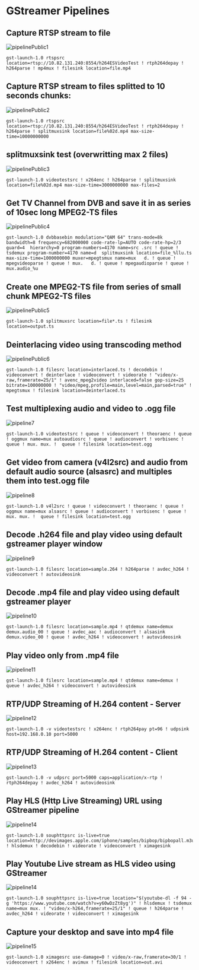 GStreamer Pipelines 
===========

Capture RTSP stream to file 
----
![pipelinePublic1](https://raw.githubusercontent.com/xmementoit/gstreamerPublicPipelines/master/pipelinePublic1.png)
```
gst-launch-1.0 rtspsrc location=rtsp://10.82.131.240:8554/h264ESVideoTest ! rtph264depay ! h264parse ! mp4mux ! filesink location=file.mp4
```

Capture RTSP stream to files splitted to 10 seconds chunks:
----
![pipelinePublic2](https://raw.githubusercontent.com/xmementoit/gstreamerPublicPipelines/master/pipelinePublic2.png)
```
gst-launch-1.0 rtspsrc location=rtsp://10.82.131.240:8554/h264ESVideoTest ! rtph264depay ! h264parse ! splitmuxsink location=file%02d.mp4 max-size-time=10000000000 
```

splitmuxsink test (overwritting max 2 files)
----
![pipelinePublic3](https://raw.githubusercontent.com/xmementoit/gstreamerPublicPipelines/master/pipelinePublic3.png)
```
gst-launch-1.0 videotestsrc ! x264enc ! h264parse ! splitmuxsink location=file%02d.mp4 max-size-time=3000000000 max-files=2
```

Get TV Channel from DVB and save it in as series of 10sec long MPEG2-TS files
----
![pipelinePublic4](https://raw.githubusercontent.com/xmementoit/gstreamerPublicPipelines/master/pipelinePublic4.png)
```
gst-launch-1.0 dvbbasebin modulation="QAM 64" trans-mode=8k bandwidth=8 frequency=682000000 code-rate-lp=AUTO code-rate-hp=2/3 guard=4  hierarchy=0 program-numbers=4170 name=src .src ! queue ! tsdemux program-number=4170 name=d  splitmuxsink location=file_%llu.ts max-size-time=1000000000 muxer=mpegtsmux name=mux   d. ! queue ! mpegvideoparse ! queue ! mux.   d. ! queue ! mpegaudioparse ! queue ! mux.audio_%u
```

Create one MPEG2-TS file from series of small chunk MPEG2-TS files
----
![pipelinePublic5](https://raw.githubusercontent.com/xmementoit/gstreamerPublicPipelines/master/pipelinePublic5.png)
```
gst-launch-1.0 splitmuxsrc location=file*.ts ! filesink location=output.ts
```

Deinterlacing video using transcoding method
----
![pipelinePublic6](https://raw.githubusercontent.com/xmementoit/gstreamerPublicPipelines/master/pipelinePublic6.png)
```
gst-launch-1.0 filesrc location=interlaced.ts ! decodebin ! videoconvert ! deinterlace ! videoconvert ! videorate ! "video/x-raw,framerate=25/1" ! avenc_mpeg2video interlaced=false gop-size=25 bitrate=100000000 ! "video/mpeg,profile=main,level=main,parsed=true" ! mpegtsmux ! filesink location=deinterlaced.ts
```

Test multiplexing audio and video to .ogg file
----
![pipeline7](https://raw.githubusercontent.com/xmementoit/gstreamerPublicPipelines/master/pipeline7.png)
```
gst-launch-1.0 videotestsrc ! queue ! videoconvert ! theoraenc ! queue ! oggmux name=mux autoaudiosrc ! queue ! audioconvert ! vorbisenc ! queue ! mux. mux. !  queue ! filesink location=test.ogg
```

Get video from camera (v4l2src) and audio from default audio source (alsasrc) and multiples them into test.ogg file
---
![pipeline8](https://raw.githubusercontent.com/xmementoit/gstreamerPublicPipelines/master/pipeline8.png)
```
gst-launch-1.0 v4l2src ! queue ! videoconvert ! theoraenc ! queue ! oggmux name=mux alsasrc ! queue ! audioconvert ! vorbisenc ! queue ! mux. mux. !  queue ! filesink location=test.ogg
```

Decode .h264 file and play video using default gstreamer player window
----
![pipeline9](https://raw.githubusercontent.com/xmementoit/gstreamerPublicPipelines/master/pipeline9.png)
```
gst-launch-1.0 filesrc location=sample.264 ! h264parse ! avdec_h264 ! videoconvert ! autovideosink
```

Decode .mp4 file and play video using default gstreamer player
----
![pipeline10](https://raw.githubusercontent.com/xmementoit/gstreamerPublicPipelines/master/pipeline10.png)
```
gst-launch-1.0 filesrc location=sample.mp4 ! qtdemux name=demux demux.audio_00 ! queue ! avdec_aac ! audioconvert ! alsasink demux.video_00 ! queue ! avdec_h264 ! videoconvert ! autovideosink
```

Play video only from .mp4 file
----
![pipeline11](https://raw.githubusercontent.com/xmementoit/gstreamerPublicPipelines/master/pipeline11.png)
```
gst-launch-1.0 filesrc location=sample.mp4 ! qtdemux name=demux ! queue ! avdec_h264 ! videoconvert ! autovideosink
```

RTP/UDP Streaming of H.264 content - Server
----
![pipeline12](https://raw.githubusercontent.com/xmementoit/gstreamerPublicPipelines/master/pipeline12.png)
```
gst-launch-1.0 -v videotestsrc ! x264enc ! rtph264pay pt=96 ! udpsink host=192.168.0.10 port=5000
```

RTP/UDP Streaming of H.264 content - Client
----
![pipeline13](https://raw.githubusercontent.com/xmementoit/gstreamerPublicPipelines/master/pipeline13.png)
```
gst-launch-1.0 -v udpsrc port=5000 caps=application/x-rtp ! rtph264depay ! avdec_h264 ! autovideosink
```

Play HLS (Http Live Streaming) URL using GStreamer pipeline
----
![pipeline14](https://raw.githubusercontent.com/xmementoit/gstreamerPublicPipelines/master/pipeline15.png)
```
gst-launch-1.0 souphttpsrc is-live=true location=http://devimages.apple.com/iphone/samples/bipbop/bipbopall.m3u8 ! hlsdemux ! decodebin ! videorate ! videoconvert ! ximagesink
```

Play Youtube Live stream as HLS video using GStreamer
----
![pipeline14](https://raw.githubusercontent.com/xmementoit/gstreamerPublicPipelines/master/pipeline14.png)
```
gst-launch-1.0 souphttpsrc is-live=true location="$(youtube-dl -f 94 -g 'https://www.youtube.com/watch?v=y60wDzZt8yg')" ! hlsdemux ! tsdemux name=mux mux. ! "video/x-h264,framerate=25/1" ! queue ! h264parse ! avdec_h264 ! videorate ! videoconvert ! ximagesink
```

Capture your desktop and save into mp4 file
----
![pipeline15](https://raw.githubusercontent.com/xmementoit/gstreamerPublicPipelines/master/pipeline15.png)
```
gst-launch-1.0 ximagesrc use-damage=0 ! video/x-raw,framerate=30/1 ! videoconvert ! x264enc ! avimux ! filesink location=out.avi
```
